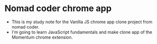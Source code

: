 # Nomad coder chrome app

- This is my study note for the Vanilla JS chrome app clone project from nomad coder.
- I'm going to learn JavaScript fundamentals and make clone app of the Momentum chrome extension.
